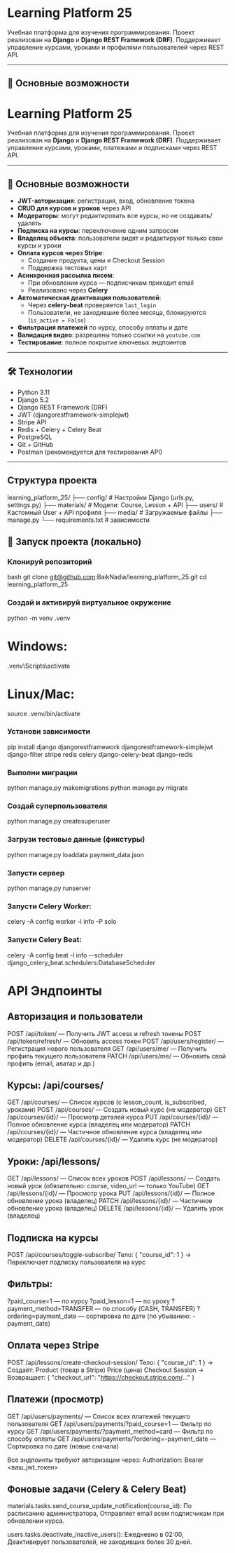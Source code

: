 # Learning Platform 25

Учебная платформа для изучения программирования. Проект реализован на **Django** и **Django REST Framework (DRF)**. Поддерживает управление курсами, уроками и профилями пользователей через REST API.

---

## 📌 Основные возможности

# Learning Platform 25

Учебная платформа для изучения программирования. Проект реализован на **Django** и **Django REST Framework (DRF)**. Поддерживает управление курсами, уроками, платежами и подписками через REST API.

---

## 📌 Основные возможности

- **JWT-авторизация**: регистрация, вход, обновление токена
- **CRUD для курсов и уроков** через API
- **Модераторы**: могут редактировать все курсы, но не создавать/удалять
- **Подписка на курсы**: переключение одним запросом
- **Владелец объекта**: пользователи видят и редактируют только свои курсы и уроки
- **Оплата курсов через Stripe**:
  - Создание продукта, цены и Checkout Session
  - Поддержка тестовых карт
- **Асинхронная рассылка писем**:
  - При обновлении курса — подписчикам приходит email
  - Реализовано через **Celery**
- **Автоматическая деактивация пользователей**:
  - Через **celery-beat** проверяется `last_login`
  - Пользователи, не заходившие более месяца, блокируются (`is_active = False`)
- **Фильтрация платежей** по курсу, способу оплаты и дате
- **Валидация видео**: разрешены только ссылки на `youtube.com`
- **Тестирование**: полное покрытие ключевых эндпоинтов

---

## 🛠️ Технологии

- Python 3.11
- Django 5.2
- Django REST Framework (DRF)
- JWT (djangorestframework-simplejwt)
- Stripe API
- Redis + Celery + Celery Beat
- PostgreSQL
- Git + GitHub
- Postman (рекомендуется для тестирования API)

---

## Структура проекта
learning_platform_25/
├── config/               # Настройки Django (urls.py, settings.py)
├── materials/            # Модели: Course, Lesson + API
├── users/                # Кастомный User + API профиля
├── media/                # Загружаемые файлы 
├── manage.py
└── requirements.txt      # зависимости

## 🚀 Запуск проекта (локально)

###  Клонируй репозиторий
bash
git clone git@github.com:BaikNadia/learning_platform_25.git
cd learning_platform_25

### Создай и активируй виртуальное окружение
python -m venv .venv
# Windows:
.venv\Scripts\activate
# Linux/Mac:
source .venv/bin/activate

### Установи зависимости
pip install django djangorestframework djangorestframework-simplejwt django-filter stripe redis celery django-celery-beat django-redis

### Выполни миграции
python manage.py makemigrations
python manage.py migrate

### Создай суперпользователя
python manage.py createsuperuser

### Загрузи тестовые данные (фикстуры)
python manage.py loaddata payment_data.json

### Запусти сервер
python manage.py runserver

### Запусти Celery Worker:
celery -A config worker -l info -P solo

### Запусти Celery Beat:
celery -A config beat -l info --scheduler django_celery_beat.schedulers:DatabaseScheduler

# API Эндпоинты
## Авторизация и пользователи
POST /api/token/ — Получить JWT access и refresh токены
POST /api/token/refresh/ — Обновить access токен
POST /api/users/register/ — Регистрация нового пользователя
GET /api/users/me/ — Получить профиль текущего пользователя
PATCH /api/users/me/ — Обновить свой профиль (email, аватар и др.)

## Курсы: /api/courses/
GET /api/courses/ — Список курсов (с lesson_count, is_subscribed, уроками)
POST /api/courses/ — Создать новый курс (не модератор)
GET /api/courses/{id}/ — Просмотр деталей курса
PUT /api/courses/{id}/ — Полное обновление курса (владелец или модератор)
PATCH /api/courses/{id}/ — Частичное обновление курса (владелец или модератор)
DELETE /api/courses/{id}/ — Удалить курс (не модератор)

## Уроки: /api/lessons/
GET /api/lessons/ — Список всех уроков
POST /api/lessons/ — Создать новый урок (обязательно: course, video_url — только YouTube)
GET /api/lessons/{id}/ — Просмотр урока
PUT /api/lessons/{id}/ — Полное обновление урока (владелец)
PATCH /api/lessons/{id}/ — Частичное обновление урока (владелец)
DELETE /api/lessons/{id}/ — Удалить урок (владелец)

## Подписка на курсы
POST /api/courses/toggle-subscribe/
Тело: { "course_id": 1 }
→ Переключает подписку пользователя на курс

## Фильтры:
?paid_course=1 — по курсу
?paid_lesson=1 — по уроку
?payment_method=TRANSFER — по способу (CASH, TRANSFER)
?ordering=payment_date — сортировка по дате (по убыванию: -payment_date)

## Оплата через Stripe
POST /api/lessons/create-checkout-session/
Тело: { "course_id": 1 }
→ Создаёт:
Product (товар в Stripe)
Price (цена)
Checkout Session
→ Возвращает: { "checkout_url": "https://checkout.stripe.com/..." }

## Платежи (просмотр)
GET /api/users/payments/ — Список всех платежей текущего пользователя
GET /api/users/payments/?paid_course=1 — Фильтр по курсу
GET /api/users/payments/?payment_method=card — Фильтр по способу оплаты
GET /api/users/payments/?ordering=-payment_date — Сортировка по дате (новые сначала)

Все эндпоинты требуют авторизации через:
Authorization: Bearer <ваш_jwt_токен>

## Фоновые задачи (Celery & Celery Beat)
materials.tasks.send_course_update_notification(course_id):
По расписанию администратора,
Отправляет email всем подписчикам при обновлении курса.

users.tasks.deactivate_inactive_users():
Ежедневно в 02:00,
Деактивирует пользователей, не заходивших более 30 дней.

